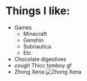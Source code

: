 # Things I like:
- Games
  - Minecraft
  - Genshin
  - Subnautica
  - Etc
- Chocolate digestives
- _cough_ Thicc tomboy gf
- Zhong Xena ![Zhong Xena](https://yt3.ggpht.com/ZTyY7OolrH4joFGmD4Yx6VKOtYKWv0DgnfYIouRKTGzVf_UjHzgrKHeIgrjdLRHPeY6YnhjOq2I=s900-c-k-c0x00ffffff-no-rj)
